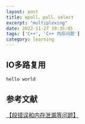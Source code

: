 ```yaml
---
layout: post
title: epoll、poll、select
excerpt: "multiplexing"
date: 2022-11-27 19:35:05
tags: ['C++', 'C++ 内存问题']
category: learning
---
```

<style>
.wrap {
    max-width: 900px;
}
p {
    font-family: sans-serif;
    font-size: 15px;
    font-weight: 300;
    overflow-wrap: break-word; /* allow wrapping of very very long strings, like txids */
}
.post pre,
.post code {
    background-color: #fafafa;
    font-size: 13px; /* make code smaller for this post... */
}
pre {
 white-space: pre-wrap;       /* css-3 */
 white-space: -moz-pre-wrap;  /* Mozilla, since 1999 */
 white-space: -pre-wrap;      /* Opera 4-6 */
 white-space: -o-pre-wrap;    /* Opera 7 */
 word-wrap: break-word;       /* Internet Explorer 5.5+ */
}
</style>



## IO多路复用
```C++
hello world
```


## 参考文献

[【段错误和内存泄漏等问题】](https://www.cnblogs.com/qin6666/p/15468421.html)
